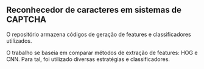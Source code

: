 ## Reconhecedor de caracteres em sistemas de CAPTCHA

O repositório armazena códigos de geração de features e classificadores utilizados.

O trabalho se baseia em comparar métodos de extração de features: HOG e CNN. Para tal, foi utilizado diversas estratégias e classificadores.
